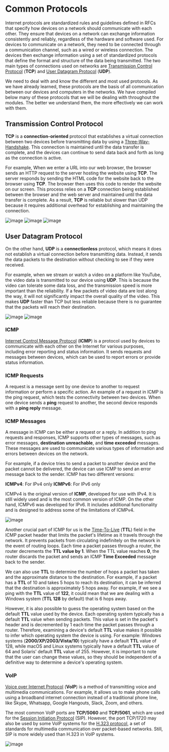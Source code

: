 # Common Protocols

Internet protocols are standardized rules and guidelines defined in RFCs that specify how devices on a network should communicate with each other. They ensure that devices on a network can exchange information consistently and reliably, regardless of the hardware and software used. For devices to communicate on a network, they need to be connected through a communication channel, such as a wired or wireless connection. The devices then exchange information using a set of standardized protocols that define the format and structure of the data being transmitted. The two main types of connections used on networks are [Transmission Control Protocol](https://en.wikipedia.org/wiki/Transmission_Control_Protocol) (**TCP**) and [User Datagram Protocol](https://en.wikipedia.org/wiki/User_Datagram_Protocol) (**UDP**).

We need to deal with and know the different and most used protocols. As we have already learned, these protocols are the basis of all communication between our devices and computers in the networks. We have compiled below many of these protocols that we will be dealing with throughout the modules. The better we understand them, the more effectively we can work with them.

## Transmission Control Protocol

**TCP** is a **connection-oriented** protocol that establishes a virtual connection between two devices before transmitting data by using a [Three-Way-Handshake](https://en.wikipedia.org/wiki/Transmission_Control_Protocol#Connection_establishment). This connection is maintained until the data transfer is complete, and the devices can continue to send data back and forth as long as the connection is active.

For example, When we enter a URL into our web browser, the browser sends an HTTP request to the server hosting the website using **TCP**. The server responds by sending the HTML code for the website back to the browser using **TCP**. The browser then uses this code to render the website on our screen. This process relies on a **TCP** connection being established between the browser and the web server and maintained until the data transfer is complete. As a result, **TCP** is reliable but slower than UDP because it requires additional overhead for establishing and maintaining the connection.

![image](https://github.com/user-attachments/assets/c385dea1-9fa9-4088-a413-8d5c2a8a8c23)
![image](https://github.com/user-attachments/assets/d446b470-fad1-4527-9a6d-02f75f15f550)
![image](https://github.com/user-attachments/assets/aa929886-3883-4efb-93d3-94a9cd72d4e3)

## User Datagram Protocol

On the other hand, **UDP** is a **connectionless** protocol, which means it does not establish a virtual connection before transmitting data. Instead, it sends the data packets to the destination without checking to see if they were received.

For example, when we stream or watch a video on a platform like YouTube, the video data is transmitted to our device using **UDP**. This is because the video can tolerate some data loss, and the transmission speed is more important than the reliability. If a few packets of video data are lost along the way, it will not significantly impact the overall quality of the video. This makes **UDP** faster than TCP but less reliable because there is no guarantee that the packets will reach their destination.

![image](https://github.com/user-attachments/assets/95e90b22-b861-4681-9c37-050e9ed538c1)
![image](https://github.com/user-attachments/assets/ebb968a6-4f4a-4b74-a1fe-5940b2bb38fb)

### ICMP

[Internet Control Message Protocol](https://en.wikipedia.org/wiki/Internet_Control_Message_Protocol) (**ICMP**) is a protocol used by devices to communicate with each other on the Internet for various purposes, including error reporting and status information. It sends requests and messages between devices, which can be used to report errors or provide status information.

### ICMP Requests

A request is a message sent by one device to another to request information or perform a specific action. An example of a request in ICMP is the ping request, which tests the connectivity between two devices. When one device sends a **ping** request to another, the second device responds with a **ping reply** message.

### ICMP Messages

A message in ICMP can be either a request or a reply. In addition to ping requests and responses, ICMP supports other types of messages, such as error messages, **destination unreachable**, and **time exceeded** messages. These messages are used to communicate various types of information and errors between devices on the network.

For example, if a device tries to send a packet to another device and the packet cannot be delivered, the device can use ICMP to send an error message back to the sender. ICMP has two different versions:

**ICMPv4**: For IPv4 only
**ICMPv6**: For IPv6 only

ICMPv4 is the original version of **ICMP**, developed for use with IPv4. It is still widely used and is the most common version of ICMP. On the other hand, ICMPv6 was developed for IPv6. It includes additional functionality and is designed to address some of the limitations of ICMPv4.

![image](https://github.com/user-attachments/assets/5713ad92-7184-4a70-b90b-c9a1402d3880)

Another crucial part of ICMP for us is the [Time-To-Live](https://en.wikipedia.org/wiki/Time_to_live) (**TTL**) field in the ICMP packet header that limits the packet's lifetime as it travels through the network. It prevents packets from circulating indefinitely on the network in the event of routing loops. Each time a packet passes through a router, the router decrements the **TTL value by 1**. When the TTL value reaches **0**, the router discards the packet and sends an ICMP **Time Exceeded** message back to the sender.

We can also use **TTL** to determine the number of hops a packet has taken and the approximate distance to the destination. For example, if a packet has a **TTL** of 10 and takes 5 hops to reach its destination, it can be inferred that the destination is approximately 5 hops away. For example, if we see a ping with the **TTL** value of **122**, it could mean that we are dealing with a Windows system (**TTL 128** by default) that is 6 hops away.

However, it is also possible to guess the operating system based on the default **TTL** value used by the device. Each operating system typically has a default **TTL** value when sending packets. This value is set in the packet's header and is decremented by 1 each time the packet passes through a router. Therefore, examining a device's default **TTL** value makes it possible to infer which operating system the device is using. For example: Windows systems (**2000/XP/2003/Vista/10**) typically have a default **TTL** value of 128, while macOS and Linux systems typically have a default **TTL** value of 64 and Solaris' default **TTL** value of 255. However, it is important to note that the user can change these values, so they should be independent of a definitive way to determine a device's operating system.

### VoIP

[Voice over Internet Protocol](https://www.fcc.gov/general/voice-over-internet-protocol-voip) (**VoIP**) is a method of transmitting voice and multimedia communications. For example, it allows us to make phone calls using a broadband internet connection instead of a traditional phone line, like Skype, Whatsapp, Google Hangouts, Slack, Zoom, and others.

The most common VoIP ports are **TCP/5060** and **TCP/5061**, which are used for the [Session Initiation Protocol](https://en.wikipedia.org/wiki/Session_Initiation_Protocol) (SIP). However, the port TCP/1720 may also be used by some VoIP systems for the [H.323 protocol](https://en.wikipedia.org/wiki/H.323), a set of standards for multimedia communication over packet-based networks. Still, SIP is more widely used than H.323 in VoIP systems.

![image](https://github.com/user-attachments/assets/7718a4c7-5ed4-4b83-a7c9-6b5fa263a9dd)

